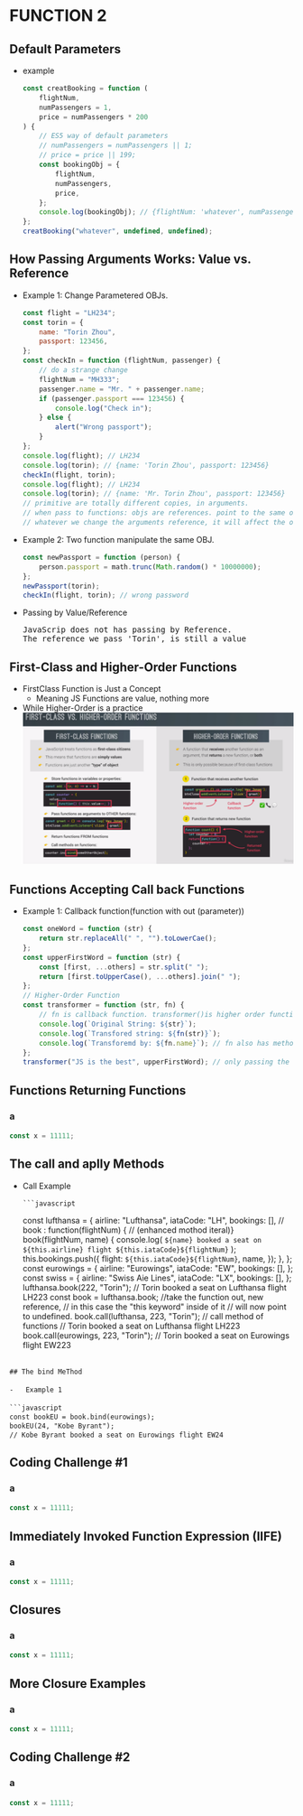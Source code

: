 # FUNCTION 2

## Default Parameters

-   example

    ```javascript
    const creatBooking = function (
        flightNum,
        numPassengers = 1,
        price = numPassengers * 200
    ) {
        // ES5 way of default parameters
        // numPassengers = numPassengers || 1;
        // price = price || 199;
        const bookingObj = {
            flightNum,
            numPassengers,
            price,
        };
        console.log(bookingObj); // {flightNum: 'whatever', numPassengers: 1, price: 200}
    };
    creatBooking("whatever", undefined, undefined);
    ```

## How Passing Arguments Works: Value vs. Reference

-   Example 1: Change Parametered OBJs.

    ```javascript
    const flight = "LH234";
    const torin = {
        name: "Torin Zhou",
        passport: 123456,
    };
    const checkIn = function (flightNum, passenger) {
        // do a strange change
        flightNum = "MH333";
        passenger.name = "Mr. " + passenger.name;
        if (passenger.passport === 123456) {
            console.log("Check in");
        } else {
            alert("Wrong passport");
        }
    };
    console.log(flight); // LH234
    console.log(torin); // {name: 'Torin Zhou', passport: 123456}
    checkIn(flight, torin);
    console.log(flight); // LH234
    console.log(torin); // {name: 'Mr. Torin Zhou', passport: 123456}
    // primitive are totally different copies, in arguments.
    // when pass to functions: objs are references. point to the same obj.
    // whatever we change the arguments reference, it will affect the original.
    ```

-   Example 2: Two function manipulate the same OBJ.

    ```javascript
    const newPassport = function (person) {
        person.passport = math.trunc(Math.random() * 10000000);
    };
    newPassport(torin);
    checkIn(flight, torin); // wrong password
    ```

-   Passing by Value/Reference
    <pre>
    JavaScrip does not has passing by Reference. 
    The reference we pass 'Torin', is still a value</pre>

## First-Class and Higher-Order Functions

-   FirstClass Function is Just a Concept
    -   Meaning JS Functions are value, nothing more
-   While Higher-Order is a practice
    ![](img/firstClassFunction.png)

## Functions Accepting Call back Functions

-   Example 1: Callback function(function with out (parameter))

    ```javascript
    const oneWord = function (str) {
        return str.replaceAll(" ", "").toLowerCae();
    };
    const upperFirstWord = function (str) {
        const [first, ...others] = str.split(" ");
        return [first.toUpperCase(), ...others].join(" ");
    };
    // Higher-Order Function
    const transformer = function (str, fn) {
        // fn is callback function. transformer()is higher order function
        console.log(`Original String: ${str}`);
        console.log(`Transfored string: ${fn(str)}`);
        console.log(`Transforemd by: ${fn.name}`); // fn also has method
    };
    transformer("JS is the best", upperFirstWord); // only passing the function value. not calling it right now.
    ```

## Functions Returning Functions

### a

```javascript
const x = 11111;
```

## The call and aplly Methods

-   Call Example

        ```javascript

    const lufthansa = {
    airline: "Lufthansa",
    iataCode: "LH",
    bookings: [],
    // book : function(flightNum) {
    // (enhanced mothod iteral)}
    book(flightNum, name) {
    console.log(
    `${name} booked a seat on ${this.airline} flight ${this.iataCode}${flightNum}`
    );
    this.bookings.push({
    flight: `${this.iataCode}${flightNum}`,
    name,
    });
    },
    };
    const eurowings = {
    airline: "Eurowings",
    iataCode: "EW",
    bookings: [],
    };
    const swiss = {
    airline: "Swiss Aie Lines",
    iataCode: "LX",
    bookings: [],
    };
    lufthansa.book(222, "Torin");
    // Torin booked a seat on Lufthansa flight LH223
    const book = lufthansa.book; //take the function out, new reference,
    // in this case the "this keyword" inside of it
    // will now point to undefined.
    book.call(lufthansa, 223, "Torin"); // call method of functions
    // Torin booked a seat on Lufthansa flight LH223
    book.call(eurowings, 223, "Torin");
    // Torin booked a seat on Eurowings flight EW223

````

## The bind MeThod

-   Example 1

```javascript
const bookEU = book.bind(eurowings);
bookEU(24, "Kobe Byrant");
// Kobe Byrant booked a seat on Eurowings flight EW24
````

## Coding Challenge #1

### a

```javascript
const x = 11111;
```

## Immediately Invoked Function Expression (IIFE)

### a

```javascript
const x = 11111;
```

## Closures

### a

```javascript
const x = 11111;
```

## More Closure Examples

### a

```javascript
const x = 11111;
```

## Coding Challenge #2

### a

```javascript
const x = 11111;
```

```

```
